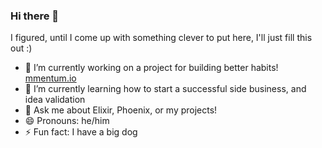 ### Hi there 👋

I figured, until I come up with something clever to put here, I'll just fill this out :)
- 🔭 I’m currently working on a project for building better habits! [mmentum.io](https://mmentum.io)
- 🌱 I’m currently learning how to start a successful side business, and idea validation
- 💬 Ask me about Elixir, Phoenix, or my projects!
- 😄 Pronouns: he/him
- ⚡ Fun fact: I have a big dog


<!--
**jwbaldwin/jwbaldwin** is a ✨ _special_ ✨ repository because its `README.md` (this file) appears on your GitHub profile.

Here are some ideas to get you started:

- 🔭 I’m currently working on ...
- 🌱 I’m currently learning ...
- 👯 I’m looking to collaborate on ...
- 🤔 I’m looking for help with ...
- 💬 Ask me about ...
- 📫 How to reach me: ...
- 😄 Pronouns: ...
- ⚡ Fun fact: ...
-->
